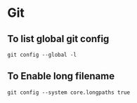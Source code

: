# Git

## To list global git config

```git config --global -l```

## To Enable long filename

```git config --system core.longpaths true```
